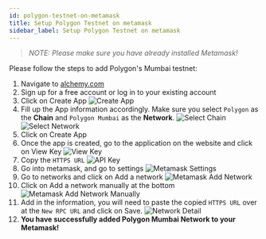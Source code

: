 ```yaml
---
id: polygon-testnet-on-metamask
title: Setup Polygon Testnet on metamask
sidebar_label: Setup Polygon Testnet on metamask
---
```


> _NOTE: Please make sure you have already installed Metamask!_

Please follow the steps to add Polygon's Mumbai testnet:

1. Navigate to [alchemy.com](https://www.alchemy.com/)
2. Sign up for a free account or log in to your existing account
3. Click on Create App
   ![Create App](/docs/advanced/polygon-testnet-on-metamask/create-app.png)
4. Fill up the App information accordingly. Make sure you select `Polygon` as the **Chain** and `Polygon Mumbai` as the **Network**.
   ![Select Chain](/docs/advanced/polygon-testnet-on-metamask/select-chain.png)
   ![Select Network](/docs/advanced/polygon-testnet-on-metamask/select-network.png)
5. Click on Create App
6. Once the app is created, go to the application on the website and click on View Key
   ![View Key](/docs/advanced/polygon-testnet-on-metamask/select-view-key.png)
7. Copy the `HTTPS URL`
   ![API Key](/docs/advanced/polygon-testnet-on-metamask/api-key.png)
8. Go into metamask, and go to settings
   ![Metamask Settings](/docs/advanced/polygon-testnet-on-metamask/metamask-settings.png)
9. Go to networks and click on Add a network
   ![Metamask Add Network](/docs/advanced/polygon-testnet-on-metamask/metamask-add-network.png)
10. Click on Add a network manually at the bottom
    ![Metamask Add Network Manually](/docs/advanced/polygon-testnet-on-metamask/metamask-add-network-manually.png)
11. Add in the information, you will need to paste the copied `HTTPS URL` over at the `New RPC URL` and click on Save.
    ![Network Detail](/docs/advanced/polygon-testnet-on-metamask/network-detail.png)
12. **You have successfully added Polygon Mumbai Network to your Metamask!**
